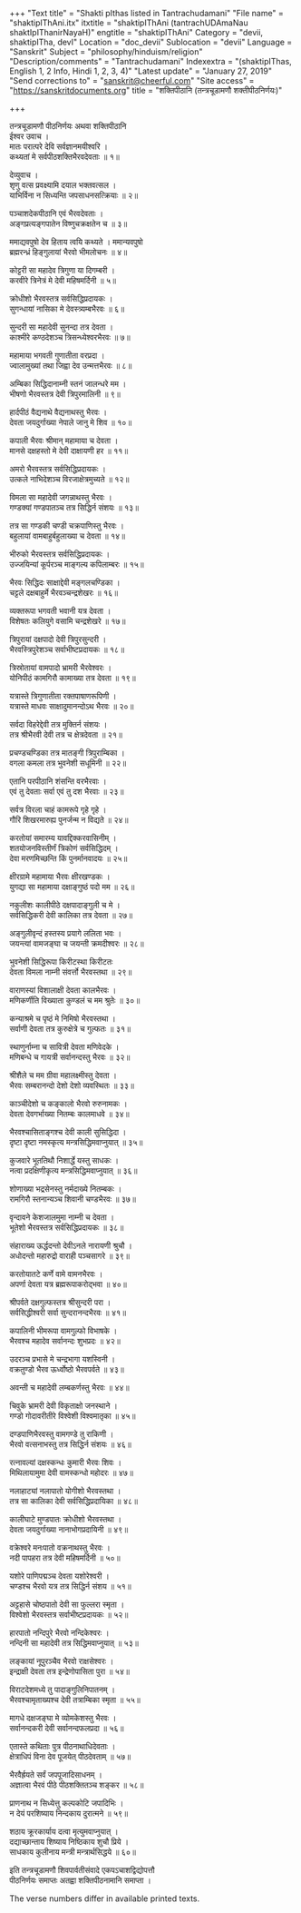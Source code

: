 +++
"Text title" = "Shakti pIthas listed in Tantrachudamani"
"File name" = "shaktipIThAni.itx"
itxtitle = "shaktipIThAni (tantrachUDAmaNau shaktIpIThanirNayaH)"
engtitle = "shaktipIThAni"
Category = "devii, shaktipITha, devI"
Location = "doc_devii"
Sublocation = "devii"
Language = "Sanskrit"
Subject = "philosophy/hinduism/religion"
"Description/comments" = "Tantrachudamani"
Indexextra = "(shaktipIThas, English 1, 2 Info, Hindi 1, 2, 3, 4)"
"Latest update" = "January 27, 2019"
"Send corrections to" = "sanskrit@cheerful.com"
"Site access" = "https://sanskritdocuments.org"
title = "शक्तिपीठानि (तन्त्रचूडामणौ शक्तीपीठनिर्णयः)"

+++
  
 तन्त्रचूडामणौ पीठनिर्णयः अथवा शक्तिपीठानि   
ईश्वर उवाच ।  
मातः परात्परे देवि सर्वज्ञानमयीश्वरि ।  
कथ्यतां मे सर्वपीठशक्तिभैरवदेवताः ॥ १॥  
  
देव्युवाच ।  
शृणु वत्स प्रवक्ष्यामि दयाल भक्तवत्सल ।  
याभिर्विना न सिध्यन्ति जपसाधनसत्क्रियाः ॥ २॥  
  
पञ्चाशदेकपीठानि एवं भैरवदेवताः ।  
अङ्गप्रत्यङ्गपातेन विष्णुचक्रक्षतेन च ॥ ३॥  
  
ममाद्यवपुषो देव हिताय त्वयि कथ्यते । ममान्यवपुषो  
ब्रह्मरन्ध्रं हिङ्गुलायां भैरवो भीमलोचनः ॥ ४॥  
  
कोट्टरी सा महादेव त्रिगुणा या दिगम्बरी ।  
करवीरे त्रिनेत्रं मे देवी महिषमर्दिनी ॥ ५॥  
  
क्रोधीशो भैरवस्तत्र सर्वसिद्धिप्रदायकः ।  
सुगन्धायां नासिका मे देवस्त्र्यम्बभैरवः ॥ ६॥  
  
सुन्दरी सा महादेवी सुनन्दा तत्र देवता ।  
काश्मीरे कण्ठदेशञ्च त्रिसन्ध्येश्वरभैरवः ॥ ७॥  
  
महामाया भगवती गुणातीता वरप्रदा ।  
ज्वालामुख्यां तथा जिह्वा देव उन्मत्तभैरवः ॥ ८॥  
  
अम्बिका सिद्धिदानाम्नी स्तनं जालन्धरे मम ।  
भीषणो भैरवस्तत्र देवी त्रिपुरमालिनी ॥ ९॥  
  
हार्दपीठं वैद्यनाथे वैद्यनाथस्तु भैरवः ।  
देवता जयदुर्गाख्या नेपाले जानु मे शिव ॥ १०॥  
  
कपाली भैरवः श्रीमान् महामाया च देवता ।  
मानसे दक्षहस्तो मे देवी दाक्षायणी हर ॥ ११॥  
  
अमरो भैरवस्तत्र सर्वसिद्धिप्रदायकः ।  
उत्कले नाभिदेशञ्च विरजाक्षेत्रमुच्यते ॥ १२॥  
  
विमला सा महादेवी जगन्नाथस्तु भैरवः ।  
गण्डक्यां गण्डपातञ्च तत्र सिद्धिर्न संशयः ॥ १३॥  
  
तत्र सा गण्डकी चण्डी चक्रपाणिस्तु भैरवः ।  
बहुलायां वामबाहुर्बहुलाख्या च देवता ॥ १४॥  
  
भीरुको भैरवस्तत्र सर्वसिद्धिप्रदायकः ।  
उज्जयिन्यां कूर्परञ्च माङ्गल्य कपिलाम्बरः ॥ १५॥  
  
भैरवः सिद्धिदः साक्षाद्देवी मङ्गलचण्डिका ।  
चट्टले दक्षबाहुर्मे भैरवञ्चन्द्रशेखरः ॥ १६॥  
  
व्यक्तरूपा भगवती भवानी यत्र देवता ।  
विशेषतः कलियुगे वसामि चन्द्रशेखरे ॥ १७॥  
  
त्रिपुरायां दक्षपादो देवी त्रिपुरसुन्दरी ।  
भैरवस्त्रिपुरेशञ्च सर्वाभीष्टप्रदायकः ॥ १८॥  
  
त्रिस्रोतायां वामपादो भ्रामरी भैरवेश्वरः ।  
योनिपीठं कामगिरौ कामाख्या तत्र देवता ॥ १९॥  
  
यत्रास्ते त्रिगुणातीता रक्तपाषाणरूपिणी ।  
यत्रास्ते माधवः साक्षादुमानन्दोऽथ भैरवः ॥ २०॥  
  
सर्वदा विहरेद्देवी तत्र मुक्तिर्न संशयः ।  
तत्र श्रीभैरवी देवी तत्र च क्षेत्रदेवता ॥ २१॥  
  
प्रचण्डचण्डिका तत्र मातङ्गी त्रिपुराम्बिका ।  
वगला कमला तत्र भुवनेशी सधूमिनी ॥ २२॥  
  
एतानि परपीठानि शंसन्ति वरभैरवाः ।  
एवं तु देवताः सर्वा एवं तु दश भैरवाः ॥ २३॥  
  
सर्वत्र विरला चाहं कामरूपे गृहे गृहे ।  
गौरि शिखरमारुह्य पुनर्जन्म न विद्यते ॥ २४॥  
  
करतोयां समारम्य यावद्दिक्करवासिनीम् ।  
शतयोजनविस्तीर्णं त्रिकोणं सर्वसिद्धिदम् ।  
देवा मरणमिच्छन्ति किं पुनर्मानवादयः ॥ २५॥  
  
क्षीरग्रामे महामाया भैरवः क्षीरखण्डकः ।  
युगद्या सा महामाया दक्षाङ्गुष्ठं पदो मम ॥ २६॥  
  
नकुलीशः कालीपीठे दक्षपादाङ्गुली च मे ।  
सर्वसिद्धिकरी देवी कालिका तत्र देवता ॥ २७॥  
  
अङ्गुलीवृन्दं हस्तस्य प्रयागे ललिता भवः ।  
जयन्त्यां वामजङ्घा च जयन्ती क्रमदीश्वरः ॥ २८॥  
  
भुवनेशी सिद्धिरूपा किरीटस्था किरीटतः  
देवता विमला नाम्नी संवर्त्तो भैरवस्तथा ॥ २९॥  
  
वाराणस्यां विशालाक्षी देवता कालभैरवः ।  
मणिकर्णीति विख्याता कुण्डलं च मम श्रुतेः ॥ ३०॥  
  
कन्याश्रमे च पृष्ठं मे निमिषो भैरवस्तथा ।  
सर्वाणी देवता तत्र कुरुक्षेत्रे च गुल्फतः ॥ ३१॥  
  
स्थाणुर्नाम्ना च सावित्री देवता मणिवेदके ।  
मणिबन्धे च गायत्री सर्वानन्दस्तु भैरवः ॥ ३२॥  
  
श्रीशैले च मम ग्रीवा महालक्ष्मीस्तु देवता ।  
भैरवः सम्बरानन्दो देशो देशो व्यवस्थितः ॥ ३३॥  
  
काञ्चीदेशो च कङ्कालो भैरवो रुरुनामकः ।  
देवता देवगर्भाख्या नितम्बः कालमाधवे ॥ ३४॥  
  
भैरवश्चासिताङ्गश्च देवी काली सुसिद्धिदा ।  
दृष्टा दृष्टा नमस्कृत्य मन्त्रसिद्धिमवाप्नुयात् ॥ ३५॥  
  
कुजवारे भूततिथौ निशार्द्धे यस्तु साधकः ।  
नत्वा प्रदक्षिणीकृत्य मन्त्रसिद्धिमवाप्नुयात् ॥ ३६॥  
  
शोणाख्या भद्रसेनस्तु नर्मदाख्ये नितम्बकः ।  
रामगिरौ स्तनान्यञ्च शिवानी चण्डभैरवः ॥ ३७॥  
  
वृन्दावने केशजालमुमा नाम्नी च देवता ।  
भूतेशो भैरवस्तत्र सर्वसिद्धिप्रदायकः ॥ ३८॥  
  
संहाराख्य ऊर्द्धदन्तो देवीऽनले नारायणी श्रुचौ ।  
अधोदन्तो महारुद्रो वाराही पञ्चसागरे ॥ ३९॥  
  
करतोयातटे कर्णे वामे वामनभैरवः ।  
अपर्णा देवता यत्र ब्रह्मरूपाकरोद्भवा ॥ ४०॥  
  
श्रीपर्वते दक्षगुल्फस्तत्र श्रीसुन्दरी परा ।  
सर्वसिद्धीश्वरी सर्वा सुन्दरानन्दभैरवः ॥ ४१॥  
  
कपालिनी भीमरूपा वामगुल्फो विभाषके ।  
भैरवश्च महादेव सर्वानन्दः शुभप्रदः ॥ ४२॥  
  
उदरञ्च प्रभासे मे चन्द्रभागा यशस्विनी ।  
वक्रतुण्डो भैरव ऊर्ध्वोष्ठो भैरवपर्वते ॥ ४३॥  
  
अवन्ती च महादेवी लम्बकर्णस्तु भैरवः ॥ ४४॥  
  
चिवुके भ्रामरी देवी विकृताक्षो जनस्थाने ।  
गण्डो गोदावरीतीरे विश्वेशी विश्वमातृका ॥ ४५॥  
  
दण्डपाणिभैरवस्तु वामगण्डे तु राकिणी ।  
भैरवो वत्सनाभस्तु तत्र सिद्धिर्न संशयः ॥ ४६॥  
  
रत्नावल्यां दक्षस्कन्धः कुमारी भैरवः शिवः ।  
मिथिलायामुमा देवी वामस्कन्धो महोदरः ॥ ४७॥  
  
नलाहाट्यां नलापातो योगीशो भैरवस्तथा ।  
तत्र सा कालिका देवी सर्वसिद्धिप्रदायिका ॥ ४८॥  
  
कालीघाटे मुण्डपातः क्रोधीशो भैरवस्तथा ।  
देवता जयदुर्गाख्या नानाभोगप्रदायिनी ॥ ४९॥  
  
वक्रेश्वरे मनःपातो वक्रनाथस्तु भैरवः ।  
नदी पापहरा तत्र देवी महिषमर्दिनी ॥ ५०॥  
  
यशोरे पाणिपद्मञ्च देवता यशोरेश्वरी ।  
चण्डश्च भैरवो यत्र तत्र सिद्धिर्न संशय ॥ ५१॥  
  
अट्टहासे चोष्ठपातो देवी सा फुल्लरा स्मृता ।  
विश्वेशो भैरवस्तत्र सर्वाभीष्टप्रदायकः ॥ ५२॥  
  
हारपातो नन्दिपुरे भैरवो नन्दिकेश्वरः ।  
नन्दिनी सा महादेवी तत्र सिद्धिमवाप्नुयात् ॥ ५३॥  
  
लङ्कायां नूपुरञ्चैव भैरवो राक्षसेश्वरः ।  
इन्द्राक्षी देवता तत्र इन्द्रेणोपासिता पुरा ॥ ५४॥  
  
विराटदेशमध्ये तु पादाङ्गुलिनिपातनम् ।  
भैरवश्चामृताख्यश्च देवी तत्राम्बिका स्मृता ॥ ५५॥  
  
मागधे दक्षजङ्घा मे व्योमकेशस्तु भैरवः ।  
सर्वानन्दकरी देवी सर्वानन्दफलप्रदा ॥ ५६॥  
  
एतास्ते कथिताः पुत्र पीठनाथाधिदेवताः ।  
क्षेत्राधिपं विना देव पूजयेत् पीठदेवताम् ॥ ५७॥  
  
भैरवैर्ह्रयते सर्वं जपपूजादिसाधनम् ।  
अज्ञात्वा भैरवं पीठे पीठशक्तितञ्च शङ्कर ॥ ५८॥  
  
प्राणनाथ न सिध्येत्तु कल्पकोटि जपादिभिः ।  
न देयं परशिष्याय निन्दकाय दुरात्मने ॥ ५९॥  
  
शठाय क्रूरकार्याय दत्वा मृत्युमवाप्नुयात् ।  
दद्याच्छान्ताय शिष्याय निष्ठिकाय शुचौ प्रिये ।  
साधकाय कुलीनाय मन्त्री मन्त्रार्थसिद्धये ॥ ६०॥  
  
इति तन्त्रचूडामणौ शिवपार्वतीसंवादे एकपऽचाशद्विद्योपत्तौ  
पीठनिर्णयः समाप्तः अतह्वा शक्तिपीठनामानि समाप्ता ।  
  
  
  
The verse numbers differ in available printed texts.  
  
